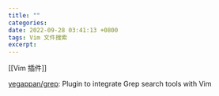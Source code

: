 ```yaml
---
title: ""
categories: 
date: 2022-09-28 03:41:13 +0800
tags: Vim 文件搜索
excerpt: 
---
```



[[Vim 插件]]


[yegappan/grep](https://github.com/yegappan/grep): Plugin to integrate Grep search tools with Vim







